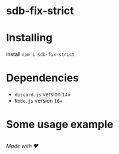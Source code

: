 # sdb-fix-strict


# Installing
install `npm i sdb-fix-strict`

# Dependencies
- `discord.js` version `14`+
- `Node.js` version `16`+

# Some usage example
```js

```

*Made with ♥*